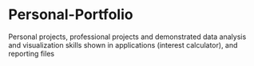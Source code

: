 # Personal-Portfolio
Personal projects, professional projects and demonstrated data analysis and visualization skills shown in applications (interest calculator), and reporting files 
